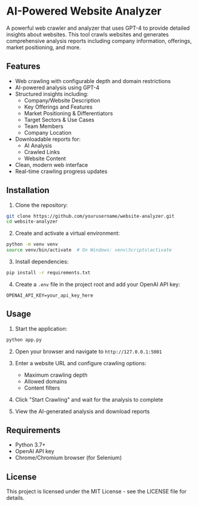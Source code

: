 # AI-Powered Website Analyzer

A powerful web crawler and analyzer that uses GPT-4 to provide detailed insights about websites. This tool crawls websites and generates comprehensive analysis reports including company information, offerings, market positioning, and more.

## Features

- Web crawling with configurable depth and domain restrictions
- AI-powered analysis using GPT-4
- Structured insights including:
  - Company/Website Description
  - Key Offerings and Features
  - Market Positioning & Differentiators
  - Target Sectors & Use Cases
  - Team Members
  - Company Location
- Downloadable reports for:
  - AI Analysis
  - Crawled Links
  - Website Content
- Clean, modern web interface
- Real-time crawling progress updates

## Installation

1. Clone the repository:
```bash
git clone https://github.com/yourusername/website-analyzer.git
cd website-analyzer
```

2. Create and activate a virtual environment:
```bash
python -m venv venv
source venv/bin/activate  # On Windows: venv\Scripts\activate
```

3. Install dependencies:
```bash
pip install -r requirements.txt
```

4. Create a `.env` file in the project root and add your OpenAI API key:
```
OPENAI_API_KEY=your_api_key_here
```

## Usage

1. Start the application:
```bash
python app.py
```

2. Open your browser and navigate to `http://127.0.0.1:5001`

3. Enter a website URL and configure crawling options:
   - Maximum crawling depth
   - Allowed domains
   - Content filters

4. Click "Start Crawling" and wait for the analysis to complete

5. View the AI-generated analysis and download reports

## Requirements

- Python 3.7+
- OpenAI API key
- Chrome/Chromium browser (for Selenium)

## License

This project is licensed under the MIT License - see the LICENSE file for details. 
